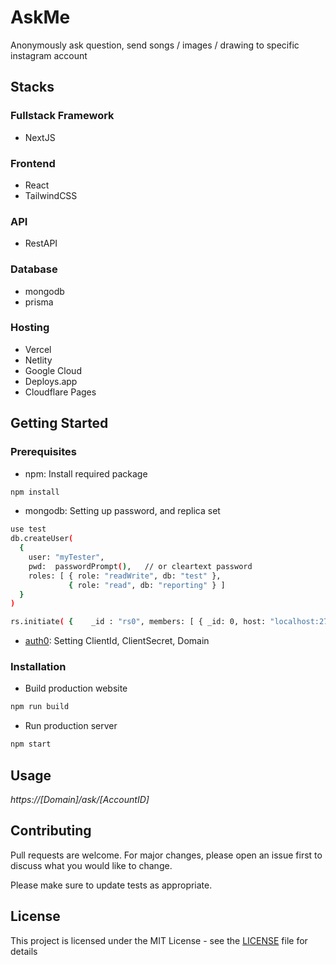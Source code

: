 # AskMe

Anonymously ask question, send songs / images / drawing to specific instagram account

## Stacks

### Fullstack Framework

- NextJS

### Frontend

- React
- TailwindCSS

### API

  - RestAPI

### Database

- mongodb
- prisma

### Hosting

- Vercel
- Netlity
- Google Cloud
- Deploys.app
- Cloudflare Pages

## Getting Started

### Prerequisites

- npm: Install required package

```sh
npm install
```

- mongodb: Setting up password, and replica set

```sh
use test
db.createUser(
  {
    user: "myTester",
    pwd:  passwordPrompt(),   // or cleartext password
    roles: [ { role: "readWrite", db: "test" },
             { role: "read", db: "reporting" } ]
  }
)
```

```sh
rs.initiate( {    _id : "rs0", members: [ { _id: 0, host: "localhost:27017" } ] })
```

- [auth0](https://auth0.com/docs/quickstart/webapp/nextjs/01-login): Setting ClientId, ClientSecret, Domain

### Installation

- Build production website

```sh
npm run build
```

- Run production server

```sh
npm start
```

## Usage

*https://[Domain]/ask/[AccountID]*

## Contributing

Pull requests are welcome. For major changes, please open an issue first to discuss what you would like to change.

Please make sure to update tests as appropriate.

## License

This project is licensed under the MIT License - see the [LICENSE](LICENSE) file for details

